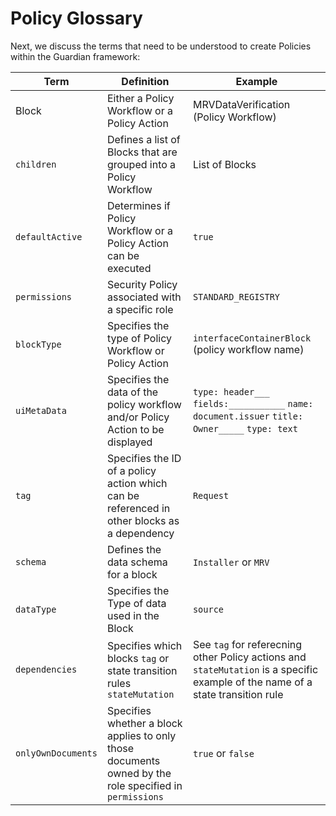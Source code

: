 # Policy Glossary

Next, we discuss the terms that need to be understood to create Policies within the Guardian framework:

| Term               | Definition                                                                                             | Example                                                                                                                         |
| ------------------ | ------------------------------------------------------------------------------------------------------ | ------------------------------------------------------------------------------------------------------------------------------- |
| Block              | Either a Policy Workflow or a Policy Action                                                            | MRVDataVerification (Policy Workflow)                                                                                           |
| `children`         | Defines a list of Blocks that are grouped into a Policy Workflow                                       | List of Blocks                                                                                                                  |
| `defaultActive`    | Determines if Policy Workflow or a Policy Action can be executed                                       | `true`                                                                                                                          |
| `permissions`      | Security Policy associated with a specific role                                                        | `STANDARD_REGISTRY`                                                                                                             |
| `blockType`        | Specifies the type of Policy Workflow or Policy Action                                                 | `interfaceContainerBlock` (policy workflow name)                                                                                |
| `uiMetaData`       | Specifies the data of the policy workflow and/or Policy Action to be displayed                         | `type: header___` `fields:___________` `name: document.issuer` `title: Owner_____` `type: text`                                 |
| `tag`              | Specifies the ID of a policy action which can be referenced in other blocks as a dependency            | `Request`                                                                                                                       |
| `schema`           | Defines the data schema for a block                                                                    | `Installer` or `MRV`                                                                                                            |
| `dataType`         | Specifies the Type of data used in the Block                                                           | `source`                                                                                                                        |
| `dependencies`     | Specifies which blocks `tag` or state transition rules `stateMutation`                                 | See `tag` for referecning other Policy actions and `stateMutation` is a specific example of the name of a state transition rule |
| `onlyOwnDocuments` | Specifies whether a block applies to only those documents owned by the role specified in `permissions` | `true` or `false`                                                                                                               |
